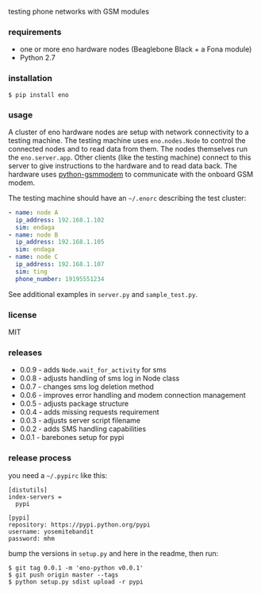 testing phone networks with GSM modules


### requirements
* one or more eno hardware nodes (Beaglebone Black + a Fona module)
* Python 2.7


### installation

```shell
$ pip install eno
```


### usage
A cluster of eno hardware nodes are setup
with network connectivity to a testing machine.
The testing machine uses `eno.nodes.Node` to control the connected nodes
and to read data from them.
The nodes themselves run the `eno.server.app`.
Other clients (like the testing machine) connect to this server
to give instructions to the hardware and to read data back.
The hardware uses [python-gsmmodem](https://github.com/faucamp/python-gsmmodem)
to communicate with the onboard GSM modem.

The testing machine should have an `~/.enorc` describing the test cluster:

```yaml
- name: node A
  ip_address: 192.168.1.102
  sim: endaga
- name: node B
  ip_address: 192.168.1.105
  sim: endaga
- name: node C
  ip_address: 192.168.1.107
  sim: ting
  phone_number: 19195551234
```

See additional examples in `server.py` and `sample_test.py`.


### license
MIT


### releases
* 0.0.9 - adds `Node.wait_for_activity` for sms
* 0.0.8 - adjusts handling of sms log in Node class
* 0.0.7 - changes sms log deletion method
* 0.0.6 - improves error handling and modem connection management
* 0.0.5 - adjusts package structure
* 0.0.4 - adds missing requests requirement
* 0.0.3 - adjusts server script filename
* 0.0.2 - adds SMS handling capabilities
* 0.0.1 - barebones setup for pypi


### release process
you need a `~/.pypirc` like this:

```
[distutils]
index-servers =
  pypi

[pypi]
repository: https://pypi.python.org/pypi
username: yosemitebandit
password: mhm
```

bump the versions in `setup.py` and here in the readme, then run:

```shell
$ git tag 0.0.1 -m 'eno-python v0.0.1'
$ git push origin master --tags
$ python setup.py sdist upload -r pypi
```
